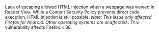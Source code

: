 Lack of escaping allowed HTML injection when a webpage was viewed in Reader View. While a Content Security Policy prevents direct code execution, HTML injection is still possible. *Note: This issue only affected Firefox for Android. Other operating systems are unaffected.*. This vulnerability affects Firefox < 88.